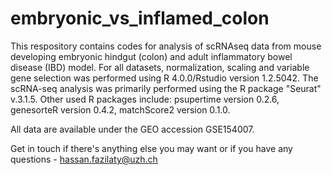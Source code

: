 # embryonic_vs_inflamed_colon
This respository contains codes for analysis of scRNAseq data from mouse developing embryonic hindgut (colon) and adult inflammatory bowel disease (IBD) model. 
For all datasets, normalization, scaling and variable gene selection was performed using R 4.0.0/Rstudio version 1.2.5042. The scRNA-seq analysis was primarily performed using the R package "Seurat" v.3.1.5. Other used R packages include: psupertime version 0.2.6, genesorteR version 0.4.2, matchScore2 version 0.1.0.

All data are available under the GEO accession GSE154007.

Get in touch if there's anything else you may want or if you have any questions - hassan.fazilaty@uzh.ch
